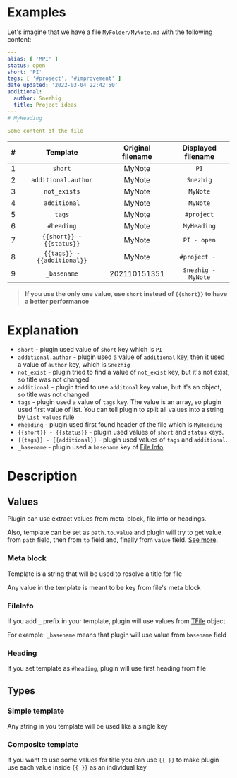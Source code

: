 # Examples

Let's imagine that we have a file `MyFolder/MyNote.md` with the following content:

```yaml
---
alias: [ 'MPI' ]
status: open
short: 'PI'
tags: [ '#project', '#improvement' ]
date_updated: '2022-03-04 22:42:50'
additional:
  author: Snezhig
  title: Project ideas
---
# MyHeading

Some content of the file
```


|  #  |               Template                | Original filename | Displayed filename |
|:---:|:-------------------------------------:|:-----------------:|:------------------:|
|  1  |                `short`                |      MyNote       |        `PI`        |
|  2  |          `additional.author`          |      MyNote       |     `Snezhig`      |
|  3  |             `not_exists`              |      MyNote       |      `MyNote`      |
|  4  |             `additional`              |      MyNote       |      `MyNote`      |
|  5  |                `tags`                 |      MyNote       |     `#project`     |
|  6  |              `#heading`               |      MyNote       |    `MyHeading`     |
|  7  |       `{{short}} - {{status}}`        |      MyNote       |    `PI - open`     |
|  8  |      `{{tags}} - {{additional}}`      |      MyNote       |   `#project - `    |
|  9  |              `_basename`              |   202110151351    | `Snezhig - MyNote` |

> **If you use the only one value, use `short` instead of `{{short}}` to have a better performance**

# Explanation

* `short` - plugin used value of `short` key which is `PI`
* `additional.author` - plugin used a value of `additional` key, then it used a value of `author` key, which is `Snezhig`
* `not_exist` - plugin tried to find a value of `not_exist` key, but it's not exist, so title was not changed
* `additional` - plugin tried to use `additonal` key value, but it's an object, so title was not changed
* `tags` - plugin used a value of `tags` key. The value is an array, so plugin used first value of list. You can tell plugin to split all values into a string by `List values` rule
* `#heading` - plugin used first found header of the file which is `MyHeading`
* `{{short}} - {{status}}` - plugin used values of `short` and `status` keys.
* `{{tags}} - {{additional}}` - plugin used values of `tags` and `additional`.
* `_basename` -  plugin used a `basename` key of [File Info](#FileInfo)


# Description

## Values

Plugin can use extract values from meta-block, file info or headings.

Also, template can be set as `path.to.value` and plugin will try to get value from `path` field, then from `to` field
and, finally from `value` field. [See more](#Examples).

### Meta block

Template is a string that will be used to resolve a title for file

Any value in the template is meant to be key from file's meta block

### FileInfo

If you add `_` prefix in your template, plugin will use values
from [TFile](https://github.com/obsidianmd/obsidian-api/blob/master/obsidian.d.ts) object

For example: `_basename` means that plugin will use value from `basename` field

### Heading

If you set template as `#heading`, plugin will use first heading from file

## Types

### Simple template

Any string in you template will be used like a single key

### Composite template

If you want to use some values for title you can use `{{ }}` to make plugin use each value inside ``{{ }}`` as an
individual key
